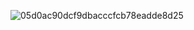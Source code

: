 ![05d0ac90dcf9dbacccfcb78eadde8d25](https://github.com/zixinxiaohei/ChatGPT/assets/13743041/83b283de-8bf5-4973-9728-7bc491caa327)
